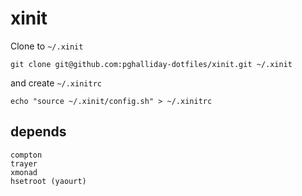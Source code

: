 # xinit

Clone to `~/.xinit`

```
git clone git@github.com:pghalliday-dotfiles/xinit.git ~/.xinit
```

and create `~/.xinitrc`

```
echo "source ~/.xinit/config.sh" > ~/.xinitrc
```

## depends

```
compton
trayer
xmonad
hsetroot (yaourt)
```
